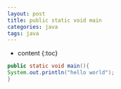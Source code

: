 ```yaml
---
layout: post
title: public static void main 
categories: java
tags: java
---
```


* content
{:toc}


```java
public static void main(){
System.out.println("hello world");
}
```
